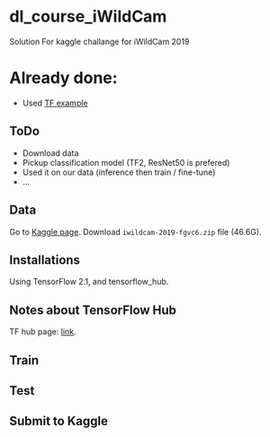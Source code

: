 # dl_course_iWildCam
Solution For kaggle challange for iWildCam 2019

# Already done:
- Used <a href="https://github.com/tensorflow/docs/blob/master/site/en/tutorials/images/transfer_learning_with_hub.ipynb">TF example</a>

## ToDo
- Download data
- Pickup classification model (TF2, ResNet50 is prefered)
- Used it on our data (inference then train / fine-tune)
- ... 

## Data
Go to <a href="https://www.kaggle.com/c/iwildcam-2019-fgvc6/data">Kaggle page</a>.
Download `iwildcam-2019-fgvc6.zip` file (46.6G).

## Installations
Using TensorFlow 2.1, and tensorflow_hub.

## Notes about TensorFlow Hub
TF hub page: <a href="https://www.tensorflow.org/hub">link</a>.

## Train

## Test

## Submit to Kaggle

